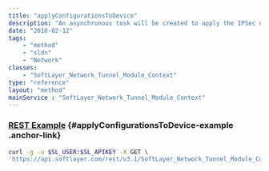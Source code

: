 ```yaml
---
title: "applyConfigurationsToDevice"
description: "An asynchronous task will be created to apply the IPSec network tunnel's configuration to network devices. During this time, an IPSec network tunnel cannot be modified in anyway. Only one network tunnel configuration task can be created at a time. If a task has already been created and has not completed, a new task cannot be created. "
date: "2018-02-12"
tags:
    - "method"
    - "sldn"
    - "Network"
classes:
    - "SoftLayer_Network_Tunnel_Module_Context"
type: "reference"
layout: "method"
mainService : "SoftLayer_Network_Tunnel_Module_Context"
---
```


### [REST Example](#applyConfigurationsToDevice-example) <a href="/article/rest/"><i class="fas fa-question"></i></a> {#applyConfigurationsToDevice-example .anchor-link} 
```bash
curl -g -u $SL_USER:$SL_APIKEY -X GET \
'https://api.softlayer.com/rest/v3.1/SoftLayer_Network_Tunnel_Module_Context/{SoftLayer_Network_Tunnel_Module_ContextID}/applyConfigurationsToDevice'
```
